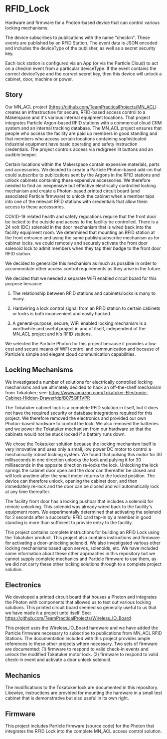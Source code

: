 # RFID_Lock

Hardware and firmware for a Photon-based device that can control various locking mechanisms.

The device subscribes to publications with the name "checkin". These events are published by an RFID Station. 
The event data is JSON encoded and includes the deviceType of the publisher, as well as a secret security key.

Each lock station is configured via an App (or via the Particle Cloud) to act on a checkin event from a particular deviceType. 
If the event contains the correct deviceType and the correct secret key, then this device will unlock a cabinet, door, machine or power.

## Story
Our MN_ACL project (https://github.com/TeamPracticalProjects/MN_ACL) creates an infrastructure for secure, 
RFID-based access control to a Makerspace and it's various internal equipment locations.  That project integrates
Particle Argon-based RFID stations with a commercial cloud CRM system and an internal tracking database.
The MN_ACL project ensures that people who access the facility are paid up members in good standing and that
members who access certain locations containing sophisticated industrial equipment have basic operating 
and safety instruction credentials.  The project controls access via red/green lit buttons and an audible beeper.

Certain locations within the Makerspace contain expensive materials, parts and accessories.  We decided to create 
a Particle Photon-based add-on that could subscribe to publications sent by the Argons in the RFID stations
and unlock cabinets containing these expensive accessories.  We therefore needed to find an inexpensive but 
effective electrically controlled locking mechanism and create a Photon-based printed circuit board (and
associated Particle firmware) to unlock the cabinet when a member taps into one of the relevant RFID
stations with credentials that allow them access to these accessories.

COVID-19 related health and safety regulations require that the front door be locked to the outside and 
access to the facility be controlled. There is a 24 volt (DC) solenoid in the door mechanism that is wired 
back into the facility equipment room.  We determined that mounting an RFID station at the front entrance and 
using the same publish/subscribe mechanism as for cabinet locks, we could remotely and securely activate the front 
door solenoid lock to admit members when they tap their badge to the front door RFID station.

We decided to generalize this mechanism as much as possible in order to accommodate other access control requirements as
they arise in the future.

We decided that we needed a separate WiFi enabled circuit board for this purpose because:

1. The relationship between RFID stations and cabinets/locks is many to many.

2. Hardwiring a lock control signal from an RFID station to certain cabinets or locks is both inconvenient
and easily hacked.

3. A general-purpose, secure, WiFi enabled locking mechanism is a worthwhile and useful project
in and of itself, independent of the MN_ACL project and it's RFID stations.

We selected the Particle Photon for this project because it provides a low cost and secure means of WiFi
control and communication and because of Particle's simple and elegant cloud communication capabilities.

## Locking Mechanisms
We investigated a number of solutions for electrically controlled locking mechanisms and we ultimately
decided to hack an off-the-shelf mechanism from Tokatuker; see: 
https://www.amazon.com/Tokatuker-Electronic-Cabinet-Hidden-Drawer/dp/B075QF1VPR

The Tokatuker cabinet lock is a complete RFID solution in itself, but it does not have the required 
security or database integrations required for this project.  We therefore removed the electronics 
and provided our own Photon-based hardware to control the lock.  We also removed the batteries and 
we power the Tokatuker mechanism from our hardware so that the cabinets would not be stuck locked 
if a battery runs down.

We chose the Tokatuker solution because the locking mechanism itself is very innovative and uses only
a small, low power DC motor to control a mechanically robust locking system.  We found that pulsing this
motor for 30 milliseconds in one direction unlocks the lock and pulsing it for 30 milliseconds in the 
opposite direction re-locks the lock.  Unlocking the lock springs the cabinet door open and the door can
thereafter be closed and will lock anytime after the small motor returns to the locked position. The 
device can therefore unlock, opening the cabinet door, and then immediately re-lock and the door can 
be closed and will automatically lock at any time thereafter.

The facility front door has a locking pushbar that includes a solenoid for remote unlocking.  This solenoid
was already wired back to the facility's equipment room. We experimentally determined that activating the 
solenoid for 2 seconds after a successful RFID card tap-in by a member in good standing is more than sufficient 
to provide entry to the facility.

This project contains complete instructions for building an RFID Lock using the Tokatuker product.  This
project also contains instructions and firmware for activating a door-unlocking solenoid.
We also investigated various other locking mechanisms based upon servos, solenoids, etc.
We have included some information about these other approaches in this repository but we cannot
supply complete mechanics and Particle firmware to use them, as we did not carry these other locking
solutions through to a complete project solution.

## Electronics
We developed a printed circuit board that houses a Photon and integrates the Photon with components
that allowed us to test out various locking solutions.  This printed circuit board seemed so generally
useful to us that we have made it a project unto itself.  See: 
https://github.com/TeamPracticalProjects/Wireless_IO_Board

This project uses the Wireless_IO_Board hardware and we have added the Particle firmware necessary
to subscribe to publications from MN_ACL RFID Stations.  The documentation included with this project
provides ample references to these other projects where necessary.  Two sets of firmware are documented:
(1) firmware to respond to valid check-in events and unlock the modified Tokatuker motor lock.
(2) firmware to respond to valid check-in event and activate a door unlock solenoid.

## Mechanics
The modifications to the Tokatuker lock are documented in this repository.  Likewise, instructions
are provided for mounting the hardware in a small test cabinet that is demonstrative but also
useful in its own right.

## Firmware
This project includes Particle firmware (source code) for the Photon that integrates the RFID Lock
into the complete MN_ACL access control solution.


